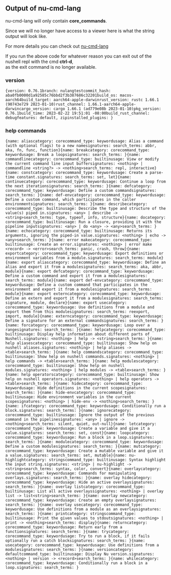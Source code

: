 
## Output of nu-cmd-lang

nu-cmd-lang will only contain **core_commands**. 

Since we will no
longer have access to a viewer here is what the string output will look like.

For more details you can check out
[nu-cmd-lang](https://github.com/stormasm/nushell/tree/nulangtest)

If you run the above code for whatever reason you can exit out of the nushell repl with the cmd **ctrl-d**,    
as the exit command is no longer available.

### version

`
{version: 0.76.1branch: nulangtestcommit_hash: aba0fb0000d1a92585c76bbd2f3b387686c32201build_os: macos-aarch64build_target: aarch64-apple-darwinrust_version: rustc 1.66.1 (90743e729 2023-01-10)rust_channel: 1.66.1-aarch64-apple-darwincargo_version: cargo 1.66.1 (ad779e08b 2023-01-10)pkg_version: 0.76.1build_time: 2023-02-22 19:51:01 -08:00build_rust_channel: debugfeatures: default, zipinstalled_plugins: }
`

### help commands

`
{name: aliascategory: corecommand_type: keywordusage: Alias a command (with optional flags) to a new namesignatures: search_terms: abbr, aka, fn, func, function}{name: breakcategory: corecommand_type: keywordusage: Break a loopsignatures: search_terms: }{name: commandlinecategory: corecommand_type: builtinusage: View or modify the current command line input buffersignatures: <nothing> | commandline <string?> -> <nothing>search_terms: repl, interactive}{name: constcategory: corecommand_type: keywordusage: Create a parse-time constant.signatures: search_terms: set, let}{name: continuecategory: corecommand_type: keywordusage: Continue a loop from the next iterationsignatures: search_terms: }{name: defcategory: corecommand_type: keywordusage: Define a custom commandsignatures: search_terms: }{name: def-envcategory: corecommand_type: keywordusage: Define a custom command, which participates in the caller environmentsignatures: search_terms: }{name: describecategory: corecommand_type: builtinusage: Describe the type and structure of the value(s) piped in.signatures: <any> | describe -> <string>search_terms: type, typeof, info, structure}{name: docategory: corecommand_type: builtinusage: Run a closure, providing it with the pipeline inputsignatures: <any> | do <any> -> <any>search_terms: }{name: echocategory: corecommand_type: builtinusage: Returns its arguments, ignoring the piped-in value.signatures: <nothing> | echo -> <any>search_terms: }{name: error makecategory: corecommand_type: builtinusage: Create an error.signatures: <nothing> | error make <record> -> <error>search_terms: panic, crash, throw}{name: exportcategory: corecommand_type: keywordusage: Export definitions or environment variables from a module.signatures: search_terms: module}{name: export aliascategory: corecommand_type: keywordusage: Define an alias and export it from a modulesignatures: search_terms: aka, abbr, module}{name: export defcategory: corecommand_type: keywordusage: Define a custom command and export it from a modulesignatures: search_terms: module}{name: export def-envcategory: corecommand_type: keywordusage: Define a custom command that participates in the environment and export it from a modulesignatures: search_terms: module}{name: export externcategory: corecommand_type: keywordusage: Define an extern and export it from a modulesignatures: search_terms: signature, module, declare}{name: export usecategory: corecommand_type: keywordusage: Use definitions from a module and export them from this modulesignatures: search_terms: reexport, import, module}{name: externcategory: corecommand_type: keywordusage: Define a signature for an external commandsignatures: search_terms: }{name: forcategory: corecommand_type: keywordusage: Loop over a rangesignatures: search_terms: }{name: helpcategory: corecommand_type: builtinusage: Display help information about different parts of Nushell.signatures: <nothing> | help -> <string>search_terms: }{name: help aliasescategory: corecommand_type: builtinusage: Show help on nushell aliases.signatures: <nothing> | help aliases -> <table>search_terms: }{name: help commandscategory: corecommand_type: builtinusage: Show help on nushell commands.signatures: <nothing> | help commands -> <table>search_terms: }{name: help modulescategory: corecommand_type: builtinusage: Show help on nushell modules.signatures: <nothing> | help modules -> <table>search_terms: }{name: help operatorscategory: corecommand_type: builtinusage: Show help on nushell operators.signatures: <nothing> | help operators -> <table>search_terms: }{name: hidecategory: corecommand_type: keywordusage: Hide definitions in the current scopesignatures: search_terms: }{name: hide-envcategory: corecommand_type: builtinusage: Hide environment variables in the current scopesignatures: <nothing> | hide-env -> <nothing>search_terms: }{name: ifcategory: corecommand_type: keywordusage: Conditionally run a block.signatures: search_terms: }{name: ignorecategory: corecommand_type: builtinusage: Ignore the output of the previous command in the pipelinesignatures: <any> | ignore -> <nothing>search_terms: silent, quiet, out-null}{name: letcategory: corecommand_type: keywordusage: Create a variable and give it a value.signatures: search_terms: set, const}{name: loopcategory: corecommand_type: keywordusage: Run a block in a loop.signatures: search_terms: }{name: modulecategory: corecommand_type: keywordusage: Define a custom modulesignatures: search_terms: }{name: mutcategory: corecommand_type: keywordusage: Create a mutable variable and give it a value.signatures: search_terms: set, mutable}{name: nu-highlightcategory: stringscommand_type: builtinusage: Syntax highlight the input string.signatures: <string> | nu-highlight -> <string>search_terms: syntax, color, convert}{name: overlaycategory: corecommand_type: keywordusage: Commands for manipulating overlays.signatures: search_terms: }{name: overlay hidecategory: corecommand_type: keywordusage: Hide an active overlaysignatures: search_terms: }{name: overlay listcategory: corecommand_type: builtinusage: List all active overlayssignatures: <nothing> | overlay list -> list<string>search_terms: }{name: overlay newcategory: corecommand_type: keywordusage: Create an empty overlaysignatures: search_terms: }{name: overlay usecategory: corecommand_type: keywordusage: Use definitions from a module as an overlaysignatures: search_terms: }{name: printcategory: stringscommand_type: builtinusage: Print the given values to stdoutsignatures: <nothing> | print -> <nothing>search_terms: display}{name: returncategory: corecommand_type: keywordusage: Return early from a functionsignatures: search_terms: }{name: trycategory: corecommand_type: keywordusage: Try to run a block, if it fails optionally run a catch blocksignatures: search_terms: }{name: usecategory: corecommand_type: keywordusage: Use definitions from a modulesignatures: search_terms: }{name: versioncategory: defaultcommand_type: builtinusage: Display Nu version.signatures: <nothing> | version -> <record>search_terms: }{name: whilecategory: corecommand_type: keywordusage: Conditionally run a block in a loop.signatures: search_terms: }
`